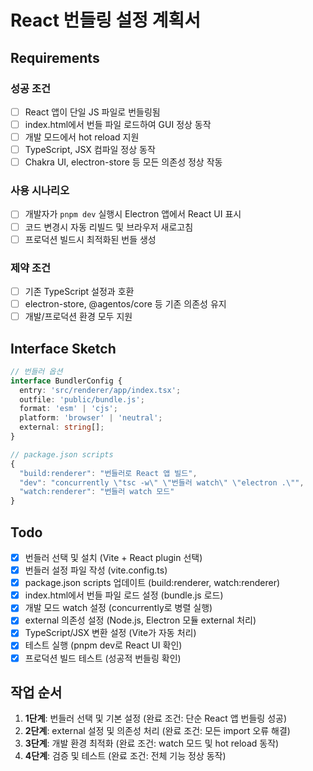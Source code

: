 # React 번들링 설정 계획서

## Requirements

### 성공 조건

- [ ] React 앱이 단일 JS 파일로 번들링됨
- [ ] index.html에서 번들 파일 로드하여 GUI 정상 동작
- [ ] 개발 모드에서 hot reload 지원
- [ ] TypeScript, JSX 컴파일 정상 동작
- [ ] Chakra UI, electron-store 등 모든 의존성 정상 작동

### 사용 시나리오

- [ ] 개발자가 `pnpm dev` 실행시 Electron 앱에서 React UI 표시
- [ ] 코드 변경시 자동 리빌드 및 브라우저 새로고침
- [ ] 프로덕션 빌드시 최적화된 번들 생성

### 제약 조건

- [ ] 기존 TypeScript 설정과 호환
- [ ] electron-store, @agentos/core 등 기존 의존성 유지
- [ ] 개발/프로덕션 환경 모두 지원

## Interface Sketch

```typescript
// 번들러 옵션
interface BundlerConfig {
  entry: 'src/renderer/app/index.tsx';
  outfile: 'public/bundle.js';
  format: 'esm' | 'cjs';
  platform: 'browser' | 'neutral';
  external: string[];
}

// package.json scripts
{
  "build:renderer": "번들러로 React 앱 빌드",
  "dev": "concurrently \"tsc -w\" \"번들러 watch\" \"electron .\"",
  "watch:renderer": "번들러 watch 모드"
}
```

## Todo

- [x] 번들러 선택 및 설치 (Vite + React plugin 선택)
- [x] 번들러 설정 파일 작성 (vite.config.ts)
- [x] package.json scripts 업데이트 (build:renderer, watch:renderer)
- [x] index.html에서 번들 파일 로드 설정 (bundle.js 로드)
- [x] 개발 모드 watch 설정 (concurrently로 병렬 실행)
- [x] external 의존성 설정 (Node.js, Electron 모듈 external 처리)
- [x] TypeScript/JSX 변환 설정 (Vite가 자동 처리)
- [x] 테스트 실행 (pnpm dev로 React UI 확인)
- [x] 프로덕션 빌드 테스트 (성공적 번들링 확인)

## 작업 순서

1. **1단계**: 번들러 선택 및 기본 설정 (완료 조건: 단순 React 앱 번들링 성공)
2. **2단계**: external 설정 및 의존성 처리 (완료 조건: 모든 import 오류 해결)
3. **3단계**: 개발 환경 최적화 (완료 조건: watch 모드 및 hot reload 동작)
4. **4단계**: 검증 및 테스트 (완료 조건: 전체 기능 정상 동작)
